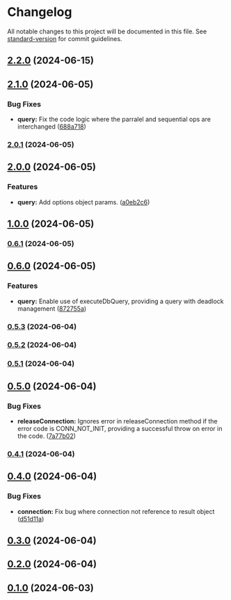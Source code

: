 # Changelog

All notable changes to this project will be documented in this file. See [standard-version](https://github.com/conventional-changelog/standard-version) for commit guidelines.

## [2.2.0](https://github.com/kntgio-z/mysql-middleware/compare/v2.1.0...v2.2.0) (2024-06-15)

## [2.1.0](https://github.com/kntgio-z/mysql-middleware/compare/v2.0.1...v2.1.0) (2024-06-05)


### Bug Fixes

* **query:** Fix the code logic where the parralel and sequential ops are interchanged ([688a718](https://github.com/kntgio-z/mysql-middleware/commit/688a718645e54bf1c7712abd366a33f945ed1a80))

### [2.0.1](https://github.com/kntgio-z/mysql-middleware/compare/v2.0.0...v2.0.1) (2024-06-05)

## [2.0.0](https://github.com/kntgio-z/mysql-middleware/compare/v1.0.0...v2.0.0) (2024-06-05)


### Features

* **query:** Add options object params. ([a0eb2c6](https://github.com/kntgio-z/mysql-middleware/commit/a0eb2c6f04c2839a7552383839bf2e0060bb2723))

## [1.0.0](https://github.com/kntgio-z/mysql-middleware/compare/v0.6.1...v1.0.0) (2024-06-05)

### [0.6.1](https://github.com/kntgio-z/mysql-middleware/compare/v0.6.0...v0.6.1) (2024-06-05)

## [0.6.0](https://github.com/kntgio-z/mysql-middleware/compare/v0.5.3...v0.6.0) (2024-06-05)


### Features

* **query:** Enable use of executeDbQuery, providing a query with deadlock management ([872755a](https://github.com/kntgio-z/mysql-middleware/commit/872755a2eba9f087e12e1b013b5c772b9693a6f3))

### [0.5.3](https://github.com/kntgio-z/mysql-middleware/compare/v0.5.2...v0.5.3) (2024-06-04)

### [0.5.2](https://github.com/kntgio-z/mysql-middleware/compare/v0.5.1...v0.5.2) (2024-06-04)

### [0.5.1](https://github.com/kntgio-z/mysql-middleware/compare/v0.5.0...v0.5.1) (2024-06-04)

## [0.5.0](https://github.com/kntgio-z/mysql-middleware/compare/v0.4.1...v0.5.0) (2024-06-04)


### Bug Fixes

* **releaseConnection:** Ignores error in releaseConnection method if the error code is CONN_NOT_INIT, providing a successful throw on error in the code. ([7a77b02](https://github.com/kntgio-z/mysql-middleware/commit/7a77b021e19e2ae8ed44e9f04f89d98493cd32cc))

### [0.4.1](https://github.com/kntgio-z/mysql-middleware/compare/v0.4.0...v0.4.1) (2024-06-04)

## [0.4.0](https://github.com/kntgio-z/mysql-middleware/compare/v0.3.0...v0.4.0) (2024-06-04)


### Bug Fixes

* **connection:** Fix bug where connection not reference to result object ([d51d11a](https://github.com/kntgio-z/mysql-middleware/commit/d51d11a10887a1532ece2c444d6d7478f930cd08))

## [0.3.0](https://github.com/kntgio-z/mysql-middleware/compare/v0.2.0...v0.3.0) (2024-06-04)

## [0.2.0](https://github.com/kntgio-z/mysql-middleware/compare/v0.1.0...v0.2.0) (2024-06-04)

## [0.1.0](https://github.com/kntgio-z/mysql-middleware/compare/v0.0.12...v0.1.0) (2024-06-03)
